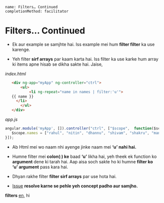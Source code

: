 ```ngMeta
name: Filters… Continued
completionMethod: facilitator
```

# Filters… Continued

- Ek aur example se samjhte hai. Iss example mei hum **filter filter** ka use karenge.

- Yeh filter **sirf arrays** par kaam karta hai. Iss filter ka use karke hum array ki items apne hisab 
   se dikha sakte hai. Jaise, 

_index.html_

```html
   <div ng-app="myApp" ng-controller="ctrl">
       <ul>
           <li ng-repeat="name in names | filter:'u'">
   {{ name }}
     </li>
       </ul>
   </div>
```

_app.js_

```javascript
angular.module('myApp', []).controller("ctrl", ["$scope",  function($scope) {
   $scope.names = ["rahul", "nitin", "dhannu", "shivam", "shakru", "manoj", "deepanshu", "suraj", "aslam"];
}]);

```

- Ab Html mei wo naam nhi ayenge jinke naam mei **‘u’ nahi hai.** 

- Humne filter mei **colon(:) ke** baad **‘u’** likha hai, yeh theek ek function ko **argument** dene ki tarah hai. Aap aisa soch 
  sakte ho ki humne **filter ko ‘u’ argument** pass kara hai.

- Dhyan rakhe filter **filter sirf arrays** par use hota hai.

- [Issue](https://github.com/vidur149/angular-todo/issues/1) **resolve karne se pehle yeh concept padho aur samjho.**

**filters** [en](https://www.w3schools.com/angular/angular_filters.asp), hi


